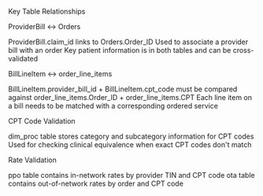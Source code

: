 Key Table Relationships

ProviderBill ↔ Orders

ProviderBill.claim_id links to Orders.Order_ID
Used to associate a provider bill with an order
Key patient information is in both tables and can be cross-validated


BillLineItem ↔ order_line_items

BillLineItem.provider_bill_id + BillLineItem.cpt_code must be compared against order_line_items.Order_ID + order_line_items.CPT
Each line item on a bill needs to be matched with a corresponding ordered service


CPT Code Validation

dim_proc table stores category and subcategory information for CPT codes
Used for checking clinical equivalence when exact CPT codes don't match


Rate Validation

ppo table contains in-network rates by provider TIN and CPT code
ota table contains out-of-network rates by order and CPT code